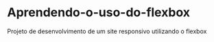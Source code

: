 # Aprendendo-o-uso-do-flexbox
Projeto de desenvolvimento de um site responsivo utilizando o flexbox
